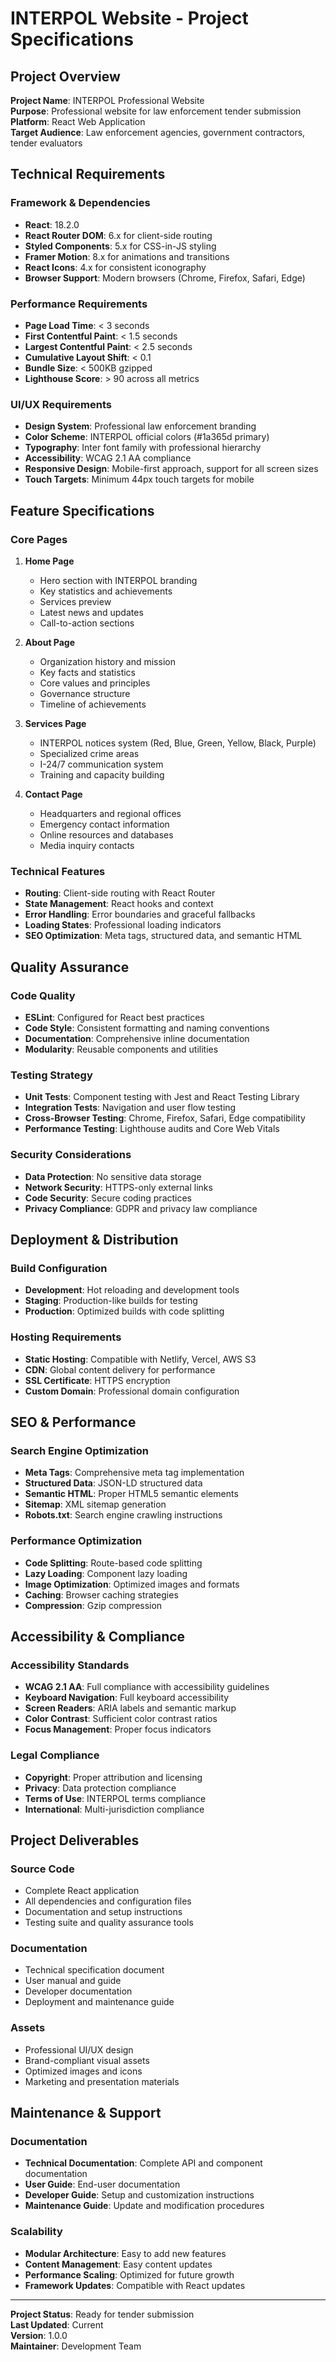 # INTERPOL Website - Project Specifications

## Project Overview
**Project Name**: INTERPOL Professional Website  
**Purpose**: Professional website for law enforcement tender submission  
**Platform**: React Web Application  
**Target Audience**: Law enforcement agencies, government contractors, tender evaluators  

## Technical Requirements

### Framework & Dependencies
- **React**: 18.2.0
- **React Router DOM**: 6.x for client-side routing
- **Styled Components**: 5.x for CSS-in-JS styling
- **Framer Motion**: 8.x for animations and transitions
- **React Icons**: 4.x for consistent iconography
- **Browser Support**: Modern browsers (Chrome, Firefox, Safari, Edge)

### Performance Requirements
- **Page Load Time**: < 3 seconds
- **First Contentful Paint**: < 1.5 seconds
- **Largest Contentful Paint**: < 2.5 seconds
- **Cumulative Layout Shift**: < 0.1
- **Bundle Size**: < 500KB gzipped
- **Lighthouse Score**: > 90 across all metrics

### UI/UX Requirements
- **Design System**: Professional law enforcement branding
- **Color Scheme**: INTERPOL official colors (#1a365d primary)
- **Typography**: Inter font family with professional hierarchy
- **Accessibility**: WCAG 2.1 AA compliance
- **Responsive Design**: Mobile-first approach, support for all screen sizes
- **Touch Targets**: Minimum 44px touch targets for mobile

## Feature Specifications

### Core Pages
1. **Home Page**
   - Hero section with INTERPOL branding
   - Key statistics and achievements
   - Services preview
   - Latest news and updates
   - Call-to-action sections

2. **About Page**
   - Organization history and mission
   - Key facts and statistics
   - Core values and principles
   - Governance structure
   - Timeline of achievements

3. **Services Page**
   - INTERPOL notices system (Red, Blue, Green, Yellow, Black, Purple)
   - Specialized crime areas
   - I-24/7 communication system
   - Training and capacity building

4. **Contact Page**
   - Headquarters and regional offices
   - Emergency contact information
   - Online resources and databases
   - Media inquiry contacts

### Technical Features
- **Routing**: Client-side routing with React Router
- **State Management**: React hooks and context
- **Error Handling**: Error boundaries and graceful fallbacks
- **Loading States**: Professional loading indicators
- **SEO Optimization**: Meta tags, structured data, and semantic HTML

## Quality Assurance

### Code Quality
- **ESLint**: Configured for React best practices
- **Code Style**: Consistent formatting and naming conventions
- **Documentation**: Comprehensive inline documentation
- **Modularity**: Reusable components and utilities

### Testing Strategy
- **Unit Tests**: Component testing with Jest and React Testing Library
- **Integration Tests**: Navigation and user flow testing
- **Cross-Browser Testing**: Chrome, Firefox, Safari, Edge compatibility
- **Performance Testing**: Lighthouse audits and Core Web Vitals

### Security Considerations
- **Data Protection**: No sensitive data storage
- **Network Security**: HTTPS-only external links
- **Code Security**: Secure coding practices
- **Privacy Compliance**: GDPR and privacy law compliance

## Deployment & Distribution

### Build Configuration
- **Development**: Hot reloading and development tools
- **Staging**: Production-like builds for testing
- **Production**: Optimized builds with code splitting

### Hosting Requirements
- **Static Hosting**: Compatible with Netlify, Vercel, AWS S3
- **CDN**: Global content delivery for performance
- **SSL Certificate**: HTTPS encryption
- **Custom Domain**: Professional domain configuration

## SEO & Performance

### Search Engine Optimization
- **Meta Tags**: Comprehensive meta tag implementation
- **Structured Data**: JSON-LD structured data
- **Semantic HTML**: Proper HTML5 semantic elements
- **Sitemap**: XML sitemap generation
- **Robots.txt**: Search engine crawling instructions

### Performance Optimization
- **Code Splitting**: Route-based code splitting
- **Lazy Loading**: Component lazy loading
- **Image Optimization**: Optimized images and formats
- **Caching**: Browser caching strategies
- **Compression**: Gzip compression

## Accessibility & Compliance

### Accessibility Standards
- **WCAG 2.1 AA**: Full compliance with accessibility guidelines
- **Keyboard Navigation**: Full keyboard accessibility
- **Screen Readers**: ARIA labels and semantic markup
- **Color Contrast**: Sufficient color contrast ratios
- **Focus Management**: Proper focus indicators

### Legal Compliance
- **Copyright**: Proper attribution and licensing
- **Privacy**: Data protection compliance
- **Terms of Use**: INTERPOL terms compliance
- **International**: Multi-jurisdiction compliance

## Project Deliverables

### Source Code
- Complete React application
- All dependencies and configuration files
- Documentation and setup instructions
- Testing suite and quality assurance tools

### Documentation
- Technical specification document
- User manual and guide
- Developer documentation
- Deployment and maintenance guide

### Assets
- Professional UI/UX design
- Brand-compliant visual assets
- Optimized images and icons
- Marketing and presentation materials

## Maintenance & Support

### Documentation
- **Technical Documentation**: Complete API and component documentation
- **User Guide**: End-user documentation
- **Developer Guide**: Setup and customization instructions
- **Maintenance Guide**: Update and modification procedures

### Scalability
- **Modular Architecture**: Easy to add new features
- **Content Management**: Easy content updates
- **Performance Scaling**: Optimized for future growth
- **Framework Updates**: Compatible with React updates

---

**Project Status**: Ready for tender submission  
**Last Updated**: Current  
**Version**: 1.0.0  
**Maintainer**: Development Team
